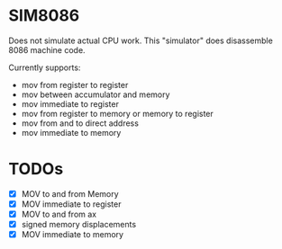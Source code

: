 # SIM8086

Does not simulate actual CPU work.
This "simulator" does disassemble 8086 machine code.

Currently supports:

- mov from register to register
- mov between accumulator and memory
- mov immediate to register
- mov from register to memory or memory to register
- mov from and to direct address
- mov immediate to memory

# TODOs

- [x] MOV to and from Memory
- [x] MOV immediate to register
- [x] MOV to and from ax
- [x] signed memory displacements
- [x] MOV immediate to memory
